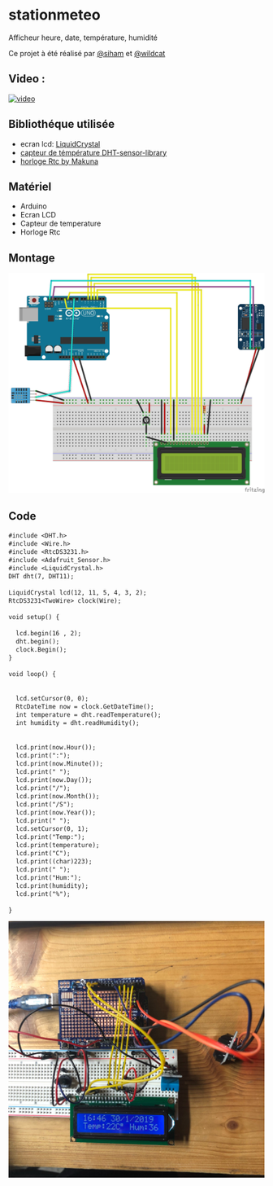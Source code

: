 # stationmeteo

Afficheur heure, date, température, humidité 

Ce projet à été réalisé par [@siham](https://github.com/siham87) et [@wildcat](https://github.com/wildcat7534)

## Video :
[![video](https://img.youtube.com/vi/Gx60-Ce6xBY/0.jpg)](https://www.youtube.com/watch?v=Gx60-Ce6xBY)


## **Bibliothéque utilisée**
+ ecran lcd: [LiquidCrystal](https://www.arduino.cc/en/Tutorial/LiquidCrystalDisplay)
+ [capteur de témpérature DHT-sensor-library](https://github.com/adafruit/DHT-sensor-library)
+ [horloge Rtc by Makuna](https://github.com/Makuna/Rtc)

## **Matériel**
+ Arduino
+ Ecran LCD
+ Capteur de temperature
+ Horloge Rtc

## **Montage**

![schema : ](afficheur_horloge_temp_hum.jpg)

## **Code**

```
#include <DHT.h>
#include <Wire.h>
#include <RtcDS3231.h>
#include <Adafruit_Sensor.h>
#include <LiquidCrystal.h>
DHT dht(7, DHT11);

LiquidCrystal lcd(12, 11, 5, 4, 3, 2);
RtcDS3231<TwoWire> clock(Wire);

void setup() {

  lcd.begin(16 , 2);
  dht.begin();
  clock.Begin();
}

void loop() {


  lcd.setCursor(0, 0);
  RtcDateTime now = clock.GetDateTime();
  int temperature = dht.readTemperature();
  int humidity = dht.readHumidity();


  lcd.print(now.Hour());
  lcd.print(":");
  lcd.print(now.Minute());
  lcd.print(" ");
  lcd.print(now.Day());
  lcd.print("/");
  lcd.print(now.Month());
  lcd.print("/S");
  lcd.print(now.Year());
  lcd.print(" ");
  lcd.setCursor(0, 1);
  lcd.print("Temp:");
  lcd.print(temperature);
  lcd.print("C");
  lcd.print((char)223);
  lcd.print(" ");
  lcd.print("Hum:");
  lcd.print(humidity);
  lcd.print("%");

}
```

![photo: ](stationmeteo.jpg)
